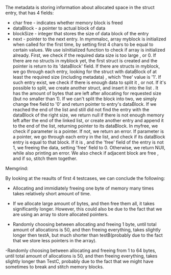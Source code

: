 The metadata is storing information about allocated space in the struct entry, that has 4 fields:
 - char free - indicates whether memory block is freed
 - dataBlock - a pointer to actual block of data
 - blockSize - integer that stores the size of data block of the entry
 - next - pointer to the next entry. 
 In mymmaloc, array myblock is initialized when called for the first time, by setting first 4 chars to be equal to certain values.
 We use isInitialized function to check if array is initialized already. 
 First, we check if the required data size is too large , or 0. 
 If there are no structs in myblock yet, the first struct is created and the pointer is return to its 'dataBlock' field.
 If there are structs in myblock, we go through each entry, looking for the struct with dataBlock of at least the required size (including metadata) , which 'free' value is '1'. If such entry exist, we check if there is enough data to split it , or not. If it's possible to split, we create another struct, and insert it into the list . It has the amount of bytes that are left after allocating for requested size (but no smaller than 1). If we can't split the block into two, we simply change free field to '0' and return pointer to entry's dataBlock. 
 If we reached the end of the list and still did not find the entry with the dataBlock of the right size, we return null if there is not enough memory left after the end of the linked list, or create another entry and append it to the end of the list, returning pointer to its dataBlock. 
 In myfree, we check if parameter is a pointer. If not, we return an error. 
 If parameter is a pointer, we go through each entry in the list, and check if its dataBlock entry is equal to that block. If it is , and the 'free' field of the entry is not 1, we freeing the data, setting 'free' field to 0. Otherwise, we return NUll, while also printing an error.
 We also check if adjacent block are free , and if so, stitch them together. 

 Memgrind: 

 By looking at the reaults of first 4 testcases, we can conclude the following: 

 - Allocating and immidiately freeing one byte of memory many times takes relatively short amount of time. 

 - If we allocate large amount of bytes, and then free them all, it takes significantly longer. However, this could also be due to the fact that we are using an array to store allocated pointers.

 - Randomly choosing between allocating and freeing 1 byte, until total amount of allocations is 50, and then freeing everything, takes slightly longer then testA, but much shorter than testB(probably due to the fact that we store less pointers in the array).

 -Randomly choosing between allocating and freeing from 1 to 64 bytes, until total amount of allocations is 50, and then freeing everything, takes slightly longer than TestC, probably due to the fact that we might  have sometimes to break and stitch memory blocks.

